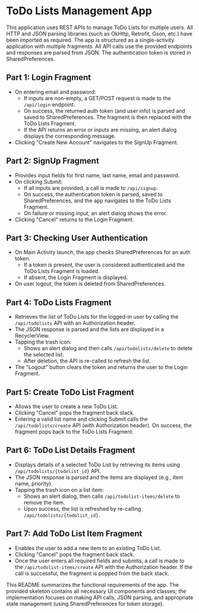 # ToDo Lists Management App

This application uses REST APIs to manage ToDo Lists for multiple users. All HTTP and JSON parsing libraries (such as OkHttp, Retrofit, Gson, etc.) have been imported as required. The app is structured as a single-activity application with multiple fragments. All API calls use the provided endpoints and responses are parsed from JSON. The authentication token is stored in SharedPreferences.

## Part 1: Login Fragment
- On entering email and password:
  - If inputs are non-empty, a GET/POST request is made to the `/api/login` endpoint.
  - On success, the returned auth token (and user info) is parsed and saved to SharedPreferences. The fragment is then replaced with the ToDo Lists Fragment.
  - If the API returns an error or inputs are missing, an alert dialog displays the corresponding message.
- Clicking "Create New Account" navigates to the SignUp Fragment.

## Part 2: SignUp Fragment
- Provides input fields for first name, last name, email and password.
- On clicking Submit:
  - If all inputs are provided, a call is made to `/api/signup`. 
  - On success, the authentication token is parsed, saved to SharedPreferences, and the app navigates to the ToDo Lists Fragment.
  - On failure or missing input, an alert dialog shows the error.
- Clicking "Cancel" returns to the Login Fragment.

## Part 3: Checking User Authentication
- On Main Activity launch, the app checks SharedPreferences for an auth token.
  - If a token is present, the user is considered authenticated and the ToDo Lists Fragment is loaded.
  - If absent, the Login Fragment is displayed.
- On user logout, the token is deleted from SharedPreferences.

## Part 4: ToDo Lists Fragment
- Retrieves the list of ToDo Lists for the logged-in user by calling the `/api/todolists` API with an Authorization header.
- The JSON response is parsed and the lists are displayed in a RecyclerView.
- Tapping the trash icon:
  - Shows an alert dialog and then calls `/api/todolists/delete` to delete the selected list.
  - After deletion, the API is re-called to refresh the list.
- The "Logout" button clears the token and returns the user to the Login Fragment.

## Part 5: Create ToDo List Fragment
- Allows the user to create a new ToDo List.
- Clicking "Cancel" pops the fragment back stack.
- Entering a valid list name and clicking Submit calls the `/api/todolists/create` API (with Authorization header). On success, the fragment pops back to the ToDo Lists Fragment.

## Part 6: ToDo List Details Fragment
- Displays details of a selected ToDo List by retrieving its items using `/api/todolists/{todolist_id}` API.
- The JSON response is parsed and the items are displayed (e.g., item name, priority).
- Tapping the trash icon on a list item:
  - Shows an alert dialog, then calls `/api/todolist-items/delete` to remove the item.
  - Upon success, the list is refreshed by re-calling `/api/todolists/{todolist_id}`.

## Part 7: Add ToDo List Item Fragment
- Enables the user to add a new item to an existing ToDo List.
- Clicking "Cancel" pops the fragment back stack.
- Once the user enters all required fields and submits, a call is made to the `/api/todolist-items/create` API with the Authorization header. If the call is successful, the fragment is popped from the back stack.

This README summarizes the functional requirements of the app. The provided skeleton contains all necessary UI components and classes; the implementation focuses on making API calls, JSON parsing, and appropriate state management (using SharedPreferences for token storage).
